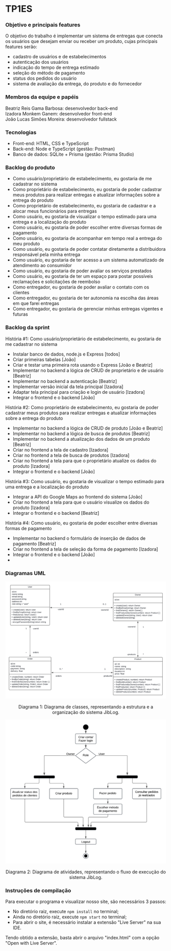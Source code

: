 # TP1ES

### Objetivo e principais features
O objetivo do trabalho é implementar um sistema de entregas que conecta os usuários que desejam enviar ou receber um produto, cujas principais features serão:
- cadastro de usuários e de estabelecimentos
- autenticação dos usuários
- indicação do tempo de entrega estimado
- seleção do método de pagamento
- status dos pedidos do usuário 
- sistema de avaliação da entrega, do produto e do fornecedor

### Membros da equipe e papéis
Beatriz Reis Gama Barbosa: desenvolvedor back-end <br>
Izadora Monkem Ganem: desenvolvedor front-end <br> 
João Lucas Simões Moreira: desenvolvedor fullstack <br> 

### Tecnologias
- Front-end: HTML, CSS e TypeScript
- Back-end: Node e TypeScript (gestão: Postman)
- Banco de dados: SQLite + Prisma (gestão: Prisma Studio)

### Backlog do produto
- Como usuário/proprietário de estabelecimento, eu gostaria de me cadastrar no sistema
- Como proprietário de estabelecimento, eu gostaria de poder cadastrar meus produtos para realizar entregas e atualizar informações sobre a entrega do produto
- Como proprietário de estabelecimento, eu gostaria de cadastrar e a alocar meus funcionários para entregas
- Como usuário, eu gostaria de visualizar o tempo estimado para uma entrega e a localização do produto
- Como usuário, eu gostaria de poder escolher entre diversas formas de pagamento 
- Como usuário, eu gostaria de acompanhar em tempo real a entrega do meu produto
- Como usuário, eu gostaria de poder contatar diretamente a distribuidora responsável pela minha entrega
- Como usuário, eu gostaria de ter acesso a um sistema automatizado de atendimento ao consumidor
- Como usuário, eu gostaria de poder avaliar os serviços prestados
- Como usuário, eu gostaria de ter um espaço para postar possíveis reclamações e solicitações de reembolso 
- Como entregador, eu gostaria de poder avaliar o contato com os clientes
- Como entregador, eu gostaria de ter autonomia na escolha das áreas em que farei entregas
- Como entregador, eu gostaria de gerenciar minhas entregas vigentes e futuras

### Backlog da sprint
História #1: Como usuário/proprietário de estabelecimento, eu gostaria de me cadastrar no sistema
- Instalar banco de dados, node.js e Express [todos]
- Criar primeiras tabelas [João]
- Criar e testar uma primeira rota usando o Express [João e Beatriz]
- Implementar no backend a lógica de CRUD de proprietário e de usuário [Beatriz]
- Implementar no backend a autenticação [Beatriz]
- Implementar versão inicial da tela principal [Izadora]
- Adaptar tela principal para criação e login de usuário [Izadora]
- Integrar o frontend e o backend [João]
  
História #2: Como proprietário de estabelecimento, eu gostaria de poder cadastrar meus produtos para realizar entregas e atualizar informações sobre a entrega do produto
- Implementar no backend a lógica de CRUD de produto [João e Beatriz]
- Implementar no backend a lógica de busca de produtos [Beatriz]
- Implementar no backend a atualização dos dados de um produto [Beatriz]
- Criar no frontend a tela de cadastro [Izadora]
- Criar no frontend a tela de busca de produtos [Izadora]
- Criar no frontend a tela para que o proprietário atualize os dados do produto [Izadora]
- Integrar o frontend e o backend [João]

História #3: Como usuário, eu gostaria de visualizar o tempo estimado para uma entrega e a localização do produto
- Integrar a API do Google Maps ao frontend do sistema [João]
- Criar no frontend a tela para que o usuário visualize os dados do produto [Izadora]
- Integrar o frontend e o backend [Beatriz]
  
História #4: Como usuário, eu gostaria de poder escolher entre diversas formas de pagamento 
- Implementar no backend o formulário de inserção de dados de pagamento [Beatriz]
- Criar no frontend a tela de seleção da forma de pagamento [Izadora]
- Integrar o frontend e o backend [João]
- 

### Diagramas UML
<div align="center">
		<img src = "imgs/uml1.png"/>
	</div>
 	<p align="center">Diagrama 1: Diagrama de classes, representando a estrutura e a organização do sistema JibLog.</p>

<div align="center">
		<img src = "imgs/uml2.png"/>
	</div>
 	<p align="center">Diagrama 2: Diagrama de atividades, representando o fluxo de execução do sistema JibLog.</p>


### Instruções de compilação
Para executar o programa e visualizar nosso site, são necessários 3 passos:

- No diretório raiz, execute `npm install` no terminal;
- Ainda no diretório raiz, execute `npm start` no terminal;
- Para abrir o site, é necessário instalar a extensão "Live Server" na sua IDE. 

Tendo obtido a extensão, basta abrir o arquivo "index.html" com a opção "Open with Live Server".
